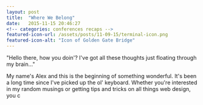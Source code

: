 ```yaml
---
layout: post
title:  "Where We Belong"
date:   2015-11-15 20:46:27
<!-- categories: conferences recaps -->
featured-icon-url: /assets/posts/11-09-15/terminal-icon.png
featured-icon-alt: "Icon of Golden Gate Bridge"
---
```



"Hello there, how you doin'?
I've got all these thoughts just floating through my brain..."



My name's Alex and this is the beginning of something wonderful. It's been a long time since I've picked up the ol' keyboard. Whether you're interested in my random musings or getting tips and tricks on all things web design, you c

